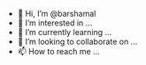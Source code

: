 - 👋 Hi, I’m @barshamal
- 👀 I’m interested in ...
- 🌱 I’m currently learning ...
- 💞️ I’m looking to collaborate on ...
- 📫 How to reach me ...

<!---
barshamal/barshamal is a ✨ special ✨ repository because its `README.md` (this file) appears on your GitHub profile.
You can click the Preview link to take a look at your changes.
--->
